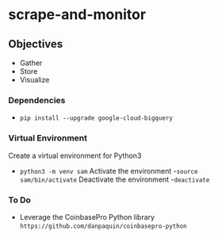 # scrape-and-monitor

## Objectives
- Gather
- Store
- Visualize

### Dependencies
- `pip install --upgrade google-cloud-bigquery`

### Virtual Environment
Create a virtual environment for Python3
- `python3 -m venv sam`
Activate the environment
-`source sam/bin/activate`
Deactivate the environment
-`deactivate`

### To Do
- Leverage the CoinbasePro Python library
`https://github.com/danpaquin/coinbasepro-python`
